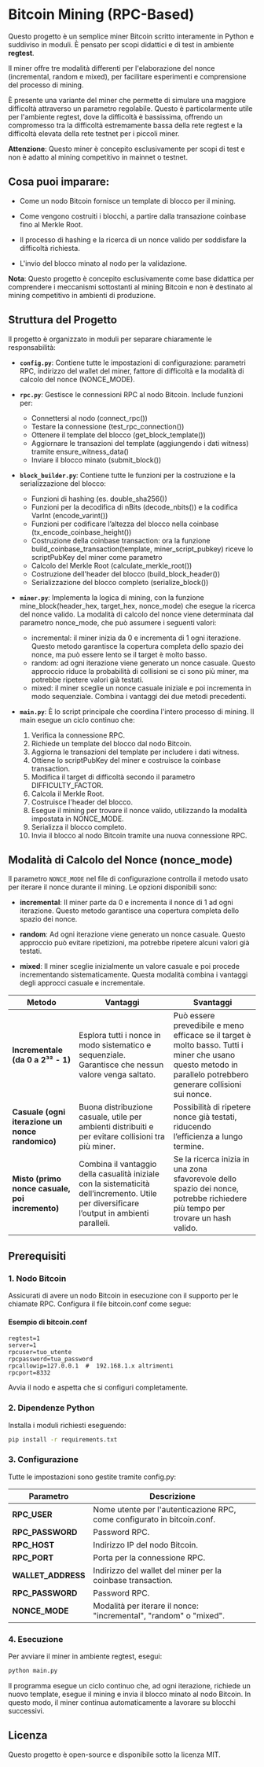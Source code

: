 # Bitcoin Mining (RPC-Based)

Questo progetto è un semplice miner Bitcoin scritto interamente in Python e suddiviso in moduli. È pensato per scopi didattici e di test in ambiente **regtest**.

Il miner offre tre modalità differenti per l'elaborazione del nonce (incremental, random e mixed), per facilitare esperimenti e comprensione del processo di mining.

È presente una variante del miner che permette di simulare una maggiore difficoltà attraverso un parametro regolabile. Questo è particolarmente utile per l'ambiente regtest, dove la difficoltà è bassissima,
offrendo un compromesso tra la difficoltà estremamente bassa della rete regtest e la difficoltà elevata della rete testnet per i piccoli miner.

**Attenzione**: Questo miner è concepito esclusivamente per scopi di test e non è adatto al mining competitivo in mainnet o testnet.

## Cosa puoi imparare:

- Come un nodo Bitcoin fornisce un template di blocco per il mining.

- Come vengono costruiti i blocchi, a partire dalla transazione coinbase fino al Merkle Root.

- Il processo di hashing e la ricerca di un nonce valido per soddisfare la difficoltà richiesta.

- L'invio del blocco minato al nodo per la validazione.

**Nota**: Questo progetto è concepito esclusivamente come base didattica per comprendere i meccanismi sottostanti al mining Bitcoin e non è destinato al mining competitivo in ambienti di produzione.

## Struttura del Progetto

Il progetto è organizzato in moduli per separare chiaramente le responsabilità:

- **```config.py```**: Contiene tutte le impostazioni di configurazione: parametri RPC, indirizzo del wallet del miner, fattore di difficoltà e la modalità di calcolo del nonce (NONCE_MODE).

- **```rpc.py```**: Gestisce le connessioni RPC al nodo Bitcoin. Include funzioni per:
    - Connettersi al nodo (connect_rpc())
    - Testare la connessione (test_rpc_connection())
    - Ottenere il template del blocco (get_block_template())
    - Aggiornare le transazioni del template (aggiungendo i dati witness) tramite ensure_witness_data()
    - Inviare il blocco minato (submit_block())

- **```block_builder.py```**: Contiene tutte le funzioni per la costruzione e la serializzazione del blocco:
    - Funzioni di hashing (es. double_sha256())
    - Funzioni per la decodifica di nBits (decode_nbits()) e la codifica VarInt (encode_varint())
    - Funzioni per codificare l’altezza del blocco nella coinbase (tx_encode_coinbase_height())
    - Costruzione della coinbase transaction: ora la funzione build_coinbase_transaction(template, miner_script_pubkey) riceve lo scriptPubKey del miner come parametro
    - Calcolo del Merkle Root (calculate_merkle_root())
    - Costruzione dell'header del blocco (build_block_header())
    - Serializzazione del blocco completo (serialize_block())

- **```miner.py```**: Implementa la logica di mining, con la funzione mine_block(header_hex, target_hex, nonce_mode) che esegue la ricerca del nonce valido. La modalità di calcolo del nonce viene determinata dal parametro nonce_mode, che può assumere i seguenti valori:
    - incremental: il miner inizia da 0 e incrementa di 1 ogni iterazione. Questo metodo garantisce la copertura completa dello spazio dei nonce, ma può essere lento se il target è molto basso.
    - random: ad ogni iterazione viene generato un nonce casuale. Questo approccio riduce la probabilità di collisioni se ci sono più miner, ma potrebbe ripetere valori già testati.
    - mixed: il miner sceglie un nonce casuale iniziale e poi incrementa in modo sequenziale. Combina i vantaggi dei due metodi precedenti.

- **```main.py```**: È lo script principale che coordina l'intero processo di mining. Il main esegue un ciclo continuo che:
    1. Verifica la connessione RPC.
    2. Richiede un template del blocco dal nodo Bitcoin.
    3. Aggiorna le transazioni del template per includere i dati witness.
    4. Ottiene lo scriptPubKey del miner e costruisce la coinbase transaction.
    5. Modifica il target di difficoltà secondo il parametro DIFFICULTY_FACTOR.
    6. Calcola il Merkle Root.
    7. Costruisce l'header del blocco.
    8. Esegue il mining per trovare il nonce valido, utilizzando la modalità impostata in NONCE_MODE.
    9. Serializza il blocco completo.
    10. Invia il blocco al nodo Bitcoin tramite una nuova connessione RPC.

## Modalità di Calcolo del Nonce (nonce_mode)

Il parametro ```NONCE_MODE``` nel file di configurazione controlla il metodo usato per iterare il nonce durante il mining. Le opzioni disponibili sono:

- **incremental**: Il miner parte da 0 e incrementa il nonce di 1 ad ogni iterazione. Questo metodo garantisce una copertura completa dello spazio dei nonce.

- **random**: Ad ogni iterazione viene generato un nonce casuale. Questo approccio può evitare ripetizioni, ma potrebbe ripetere alcuni valori già testati.

- **mixed**: Il miner sceglie inizialmente un valore casuale e poi procede incrementando sistematicamente. Questa modalità combina i vantaggi degli approcci casuale e incrementale.

| Metodo | Vantaggi | Svantaggi |
|-|-|-|
| **Incrementale (da 0 a 2³² - 1)** | Esplora tutti i nonce in modo sistematico e sequenziale. Garantisce che nessun valore venga saltato. | Può essere prevedibile e meno efficace se il target è molto basso. Tutti i miner che usano questo metodo in parallelo potrebbero generare collisioni sui nonce. |
| **Casuale (ogni iterazione un nonce randomico)** | Buona distribuzione casuale, utile per ambienti distribuiti e per evitare collisioni tra più miner. | Possibilità di ripetere nonce già testati, riducendo l’efficienza a lungo termine. |
| **Misto (primo nonce casuale, poi incremento)** | Combina il vantaggio della casualità iniziale con la sistematicità dell’incremento. Utile per diversificare l’output in ambienti paralleli. | Se la ricerca inizia in una zona sfavorevole dello spazio dei nonce, potrebbe richiedere più tempo per trovare un hash valido. |

## Prerequisiti

### 1. Nodo Bitcoin

Assicurati di avere un nodo Bitcoin in esecuzione con il supporto per le chiamate RPC. Configura il file bitcoin.conf come segue:

#### Esempio di bitcoin.conf
```
regtest=1
server=1
rpcuser=tuo_utente
rpcpassword=tua_password
rpcallowip=127.0.0.1  #  192.168.1.x altrimenti
rpcport=8332
```

Avvia il nodo e aspetta che si configuri completamente.

### 2. Dipendenze Python

Installa i moduli richiesti eseguendo:
```bash
pip install -r requirements.txt
```

### 3. Configurazione

Tutte le impostazioni sono gestite tramite config.py:

| Parametro | Descrizione |
|-|-|
| **RPC_USER**         | Nome utente per l'autenticazione RPC, come configurato in bitcoin.conf. |
| **RPC_PASSWORD** | Password RPC. |
| **RPC_HOST** | Indirizzo IP del nodo Bitcoin. |
| **RPC_PORT** | Porta per la connessione RPC. |
| **WALLET_ADDRESS** | Indirizzo del wallet del miner per la coinbase transaction. |
| **RPC_PASSWORD** | Password RPC. |
| **NONCE_MODE** | Modalità per iterare il nonce: "incremental", "random" o "mixed". |

### 4. Esecuzione
Per avviare il miner in ambiente regtest, esegui:

```bash
python main.py
```

Il programma esegue un ciclo continuo che, ad ogni iterazione, richiede un nuovo template, esegue il mining e invia il blocco minato al nodo Bitcoin. In questo modo, il miner continua automaticamente a lavorare su blocchi successivi.

## Licenza

Questo progetto è open-source e disponibile sotto la licenza MIT.